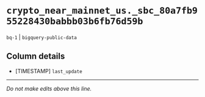 # `crypto_near_mainnet_us._sbc_80a7fb955228430babbb03b6fb76d59b`
`bq-1` | `bigquery-public-data`

## Column details
* [TIMESTAMP] `last_update`

-------------------------------------------------------------------------------
*Do not make edits above this line.*
